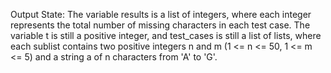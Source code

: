 Output State: The variable results is a list of integers, where each integer represents the total number of missing characters in each test case. The variable t is still a positive integer, and test_cases is still a list of lists, where each sublist contains two positive integers n and m (1 <= n <= 50, 1 <= m <= 5) and a string a of n characters from 'A' to 'G'.